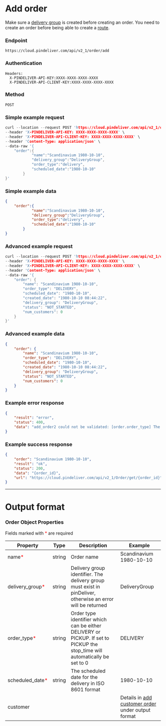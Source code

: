 # Add order

Make sure a [delivery group](delivery_group_add.md) is created before creating an order.
You need to create an order before being able to create a [route](route_add.md).

### Endpoint
```
https://cloud.pindeliver.com/api/v2_1/order/add
```

### Authentication
```
Headers:
  X-PINDELIVER-API-KEY:XXXX-XXXX-XXXX-XXXX
  X-PINDELIVER-API-CLIENT-KEY:XXXX-XXXX-XXXX-XXXX
```

### Method
```
POST
```

### Simple example request
```C
curl --location --request POST 'https://cloud.pindeliver.com/api/v2_1/order/add' \
--header 'X-PINDELIVER-API-KEY: XXXX-XXXX-XXXX-XXXX' \
--header 'X-PINDELIVER-API-CLIENT-KEY: XXXX-XXXX-XXXX-XXXX' \
--header 'Content-Type: application/json' \
--data-raw '{
    "order":{
            "name":"Scandinavium 1980-10-10",
            "delivery_group":"DeliveryGroup",
            "order_type":"delivery",
            "scheduled_date":"1980-10-10"
        }
}'
```

### Simple example data
```JSON
{
    "order":{
            "name":"Scandinavium 1980-10-10",
            "delivery_group":"DeliveryGroup",
            "order_type":"delivery",
            "scheduled_date":"1980-10-10"
        }
}
```

### Advanced example request
```C
curl --location --request POST 'https://cloud.pindeliver.com/api/v2_1/order/add' \
--header 'X-PINDELIVER-API-KEY: XXXX-XXXX-XXXX-XXXX' \
--header 'X-PINDELIVER-API-CLIENT-KEY: XXXX-XXXX-XXXX-XXXX' \
--header 'Content-Type: application/json' \
--data-raw '{
    "order": {
        "name": "Scandinavium 1980-10-10",
        "order_type": "DELIVERY",
        "scheduled_date": "1980-10-10",
        "created_date": "1980-10-10 08:44:22",
        "delivery_group": "DeliveryGroup",
        "status": "NOT_STARTED",
        "num_customers": 0
    }
}'
```

### Advanced example data
```JSON
{
    "order": {
        "name": "Scandinavium 1980-10-10",
        "order_type": "DELIVERY",
        "scheduled_date": "1980-10-10",
        "created_date": "1980-10-10 08:44:22",
        "delivery_group": "DeliveryGroup",
        "status": "NOT_STARTED",
        "num_customers": 0
    }
}
```

### Example error response
```JSON
{
    "result": "error",
    "status": 400,
    "data": "add_order2 could not be validated: [order.order_type] The property order_type is required"
}
```

### Example success response
```JSON
{
    "order": "Scandinavium 1980-10-10",
    "result": "ok",
    "status": 200,
    "data": "{order_id}",
    "url": "https://cloud.pindeliver.com/api/v2_1/Order/get/{order_id}"
}
```

---

# Output format

### Order Object Properties

Fields marked with <font color='red'>*</font> are required

|Property             |Type     |Description          |Example      |  
|---------------------|---------|---------------------|-------------|
|name<font color='red'>*</font>|string|Order name|Scandinavium 1980-10-10|
|delivery_group<font color='red'>*</font>|string|Delivery group identifier. The delivery group must exist in pinDeliver, otherwise an error will be returned|DeliveryGroup|
|order_type<font color='red'>*</font>|string|Order type identifier which can be either DELIVERY or PICKUP. If set to PICKUP the stop_time will automatically be set to 0|DELIVERY|
|scheduled_date<font color='red'>*</font>|string|The scheduled date for the delivery in ISO 8601 format|1980-10-10|
|customer|||Details in [add customer order](/articles/crud_customer/add_customer_order.html) under output format|
